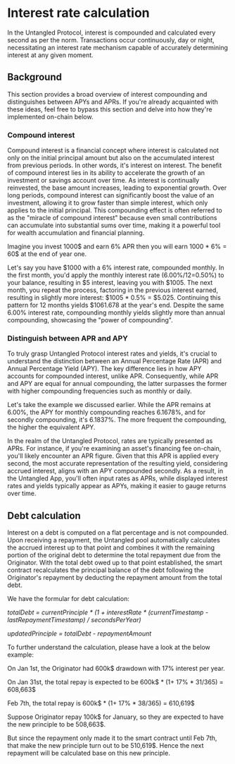 # Interest rate calculation

In the Untangled Protocol, interest is compounded and calculated every second as per the norm. Transactions occur continuously, day or night, necessitating an interest rate mechanism capable of accurately determining interest at any given moment.

## Background

This section provides a broad overview of interest compounding and distinguishes between APYs and APRs. If you're already acquainted with these ideas, feel free to bypass this section and delve into how they're implemented on-chain below.

### Compound interest

Compound interest is a financial concept where interest is calculated not only on the initial principal amount but also on the accumulated interest from previous periods. In other words, it's interest on interest. The benefit of compound interest lies in its ability to accelerate the growth of an investment or savings account over time. As interest is continually reinvested, the base amount increases, leading to exponential growth. Over long periods, compound interest can significantly boost the value of an investment, allowing it to grow faster than simple interest, which only applies to the initial principal. This compounding effect is often referred to as the "miracle of compound interest" because even small contributions can accumulate into substantial sums over time, making it a powerful tool for wealth accumulation and financial planning.

Imagine you invest 1000$ and earn 6% APR then you will earn 1000 * 6% = 60$ at the end of year one.

Let's say you have $1000 with a 6% interest rate, compounded monthly. In the first month, you'd apply the monthly interest rate (6.00%/12=0.50%) to your balance, resulting in $5 interest, leaving you with $1005. The next month, you repeat the process, factoring in the previous interest earned, resulting in slightly more interest: $1005 * 0.5% = $5.025. Continuing this pattern for 12 months yields $1061.678 at the year's end. Despite the same 6.00% interest rate, compounding monthly yields slightly more than annual compounding, showcasing the "power of compounding".

### Distinguish between APR and APY

To truly grasp Untangled Protocol interest rates and yields, it's crucial to understand the distinction between an Annual Percentage Rate (APR) and Annual Percentage Yield (APY). The key difference lies in how APY accounts for compounded interest, unlike APR. Consequently, while APR and APY are equal for annual compounding, the latter surpasses the former with higher compounding frequencies such as monthly or daily.

Let's take the example we discussed earlier. While the APR remains at 6.00%, the APY for monthly compounding reaches 6.1678%, and for secondly compounding, it's 6.1837%. The more frequent the compounding, the higher the equivalent APY.

In the realm of the Untangled Protocol, rates are typically presented as APRs. For instance, if you're examining an asset's financing fee on-chain, you'll likely encounter an APR figure. Given that this APR is applied every second, the most accurate representation of the resulting yield, considering accrued interest, aligns with an APY compounded secondly. As a result, in the Untangled App, you'll often input rates as APRs, while displayed interest rates and yields typically appear as APYs, making it easier to gauge returns over time.


## Debt calculation

Interest on a debt is computed on a flat percentage and is not compounded. Upon receiving a repayment, the Untangled pool automatically calculates the accrued interest up to that point and combines it with the remaining portion of the original debt to determine the total repayment due from the Originator. With the total debt owed up to that point established, the smart contract recalculates the principal balance of the debt following the Originator's repayment by deducting the repayment amount from the total debt.

We have the formular for debt calculation:

*totalDebt = currentPrinciple \* (1  + interestRate \* (currentTimestamp - lastRepaymentTimestamp) / secondsPerYear)*

*updatedPrinciple = totalDebt - repaymentAmount*

To further understand the calculation, please have a look at the below example:

On Jan 1st, the Originator had 600k$ drawdown with 17% interest per year.

On Jan 31st, the total repay is expected to be 600k$ * (1+ 17% * 31/365) = 608,663$

Feb 7th, the total repay is 600k$ * (1+ 17% * 38/365) = 610,619$

Suppose Originator repay 100k$ for January, so they are expected to have the new principle to be 508,663$.

But since the repayment only made it to the smart contract until Feb 7th, that make the new principle turn out to be 510,619$. Hence the next repayment will be calculated base on this new principle.


